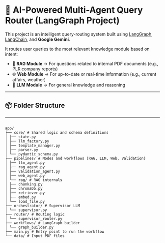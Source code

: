 # 🧠 AI-Powered Multi-Agent Query Router (LangGraph Project)

This project is an intelligent query-routing system built using [LangGraph](https://python.langchain.com/docs/langgraph/), [LangChain](https://www.langchain.com/), and **Google Gemini**.

It routes user queries to the most relevant knowledge module based on intent:

- 📄 **RAG Module** → For questions related to internal PDF documents (e.g., PLR company reports)
- 🌐 **Web Module** → For up-to-date or real-time information (e.g., current affairs, weather)
- 🤖 **LLM Module** → For general knowledge and reasoning

---

## 📦 Folder Structure

---
```

app/
├── core/ # Shared logic and schema definitions
│ ├── state.py
│ ├── llm_factory.py
│ ├── template_manager.py
│ ├── parser.py
│ └── pydantic_schema.py
├── pipelines/ # Nodes and workflows (RAG, LLM, Web, Validation)
│ ├── llm_agent.py
│ ├── rag_agent.py
│ ├── validation_agent.py
│ ├── web_agent.py
│ └── rag/ # RAG internals
│ ├── chunking.py
│ ├── chromaDb.py
│ ├── retriever.py
│ ├── embed.py
│ └── load_file.py
├── orchestrator/ # Supervisor LLM
│ └── supervisor.py
├── router/ # Routing logic
│ └── supervisor_router.py
├── workflows/ # LangGraph builder
│ └── graph_builder.py
├── main.py # Entry point to run the workflow
└── data/ # Input PDF files

```